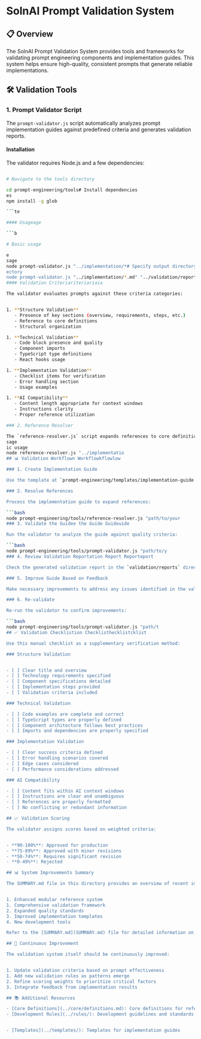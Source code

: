# SolnAI Prompt Validation System

## 📋 Overview

The SolnAI Prompt Validation System provides tools and frameworks for validating prompt engineering components and implementation guides. This system helps ensure high-quality, consistent prompts that generate reliable implementations.

## 🛠️ Validation Tools

### 1. Prompt Validator Script

The `prompt-validator.js` script automatically analyzes prompt implementation guides against predefined criteria and generates validation reports.

#### Installation

The validator requires Node.js and a few dependencies:

```bash

# Navigate to the tools directory

cd prompt-engineering/tools# Install dependencies
es
npm install -g glob

```te

#### Usageage

```b

# Basic usage

e
sage
node prompt-validator.js "../implementation/*# Specify output directory
ectory
node prompt-validator.js "../implementation/*.md" "../validation/reports
#### Validation Criteriariteriariaia

The validator evaluates prompts against these criteria categories:


1. **Structure Validation**
   - Presence of key sections (overview, requirements, steps, etc.)
   - Reference to core definitions
   - Structural organization

1. **Technical Validation**
   - Code block presence and quality
   - Component imports
   - TypeScript type definitions
   - React hooks usage

1. **Implementation Validation**
   - Checklist items for verification
   - Error handling section
   - Usage examples

1. **AI Compatibility**
   - Content length appropriate for context windows
   - Instructions clarity
   - Proper reference utilization

### 2. Reference Resolver

The `reference-resolver.js` script expands references to core definitions in implementation guide# Basic usage
sage
ic usage
node reference-resolver.js "../implementatio
## 📊 Validation Workflown Workflowkflowlow

### 1. Create Implementation Guide

Use the template at `prompt-engineering/templates/implementation-guide-template.md` as a starting point for new implementation guides.

### 2. Resolve References

Process the implementation guide to expand references:

```bash
node prompt-engineering/tools/reference-resolver.js "path/to/your
### 3. Validate the Guidee the Guide Guideuide

Run the validator to analyze the guide against quality criteria:

```bash
node prompt-engineering/tools/prompt-validator.js "path/to/y
### 4. Review Validation Reportation Report Reporteport

Check the generated validation report in the `validation/reports` directory (or your specified output directory).

### 5. Improve Guide Based on Feedback

Make necessary improvements to address any issues identified in the validation report.

### 6. Re-validate

Re-run the validator to confirm improvements:

```bash
node prompt-engineering/tools/prompt-validator.js "path/t
## ✅ Validation Checklistion Checklisthecklistcklist

Use this manual checklist as a supplementary verification method:

### Structure Validation


- [ ] Clear title and overview
- [ ] Technology requirements specified
- [ ] Component specifications detailed
- [ ] Implementation steps provided
- [ ] Validation criteria included

### Technical Validation

- [ ] Code examples are complete and correct
- [ ] TypeScript types are properly defined
- [ ] Component architecture follows best practices
- [ ] Imports and dependencies are properly specified

### Implementation Validation

- [ ] Clear success criteria defined
- [ ] Error handling scenarios covered
- [ ] Edge cases considered
- [ ] Performance considerations addressed

### AI Compatibility

- [ ] Content fits within AI context windows
- [ ] Instructions are clear and unambiguous
- [ ] References are properly formatted
- [ ] No conflicting or redundant information

## 📈 Validation Scoring

The validator assigns scores based on weighted criteria:


- **90-100%**: Approved for production
- **75-89%**: Approved with minor revisions
- **50-74%**: Requires significant revision
- **0-49%**: Rejected

## 📊 System Improvements Summary

The SUMMARY.md file in this directory provides an overview of recent improvements to the prompt engineering system, including:


1. Enhanced modular reference system
1. Comprehensive validation framework
2. Expanded quality standards
3. Improved implementation templates
4. New development tools

Refer to the [SUMMARY.md](SUMMARY.md) file for detailed information on these improvements.

## 🔄 Continuous Improvement

The validation system itself should be continuously improved:


1. Update validation criteria based on prompt effectiveness
1. Add new validation rules as patterns emerge
2. Refine scoring weights to prioritize critical factors
3. Integrate feedback from implementation results

## 📚 Additional Resources

- [Core Definitions](../core/definitions.md): Core definitions for reference
- [Development Rules](../rules/): Development guidelines and standards


- [Templates](../templates/): Templates for implementation guides
